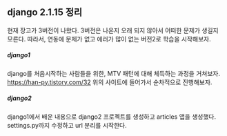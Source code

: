 ## django 2.1.15 정리
 현재 장고가 3버전이 나왔다. 3버전은 나온지 오래 되지 않아서 어떠한 문제가 생길지 모른다. 따라서, 연동에 문제가 없고 에러가 많이 없는 버전2로 학습을 시작해보자.


##### django1
django를 처음시작하는 사람들을 위한, MTV 패턴에 대해 체득하는 과정을 거쳐보자.
https://han-py.tistory.com/32
위의 사이트에 들어가서 순차적으로 진행해보자.

##### django2
 django1에서 배운 내용으로 django2 프로젝트를 생성하고 articles 앱을 생성했다. settings.py까지 수정하고 url 분리를 시작한다.